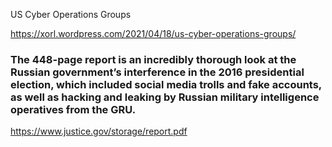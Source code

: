 US Cyber Operations Groups

https://xorl.wordpress.com/2021/04/18/us-cyber-operations-groups/

### The 448-page report is an incredibly thorough look at the Russian government’s interference in the 2016 presidential election, which included social media trolls and fake accounts, as well as hacking and leaking by Russian military intelligence operatives from the GRU.


https://www.justice.gov/storage/report.pdf
